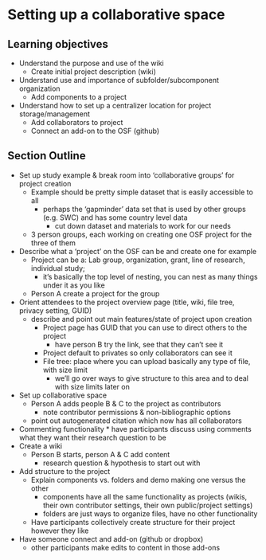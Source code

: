 # Setting up a collaborative space

## Learning objectives
* Understand the purpose and use of the wiki
	* Create initial project description (wiki)
* Understand use and importance of subfolder/subcomponent organization
	* Add components to a project
* Understand how to set up a centralizer location for project storage/management
	* Add collaborators to project
	* Connect an add-on to the OSF (github)

## Section Outline
* Set up study example & break room into ‘collaborative groups’ for project creation
	* Example should be pretty simple dataset that is easily accessible to all
		* perhaps the ‘gapminder’ data set that is used by other groups (e.g. SWC) and has some country level data
			* cut down dataset and materials to work for our needs
	* 3 person groups, each working on creating one OSF project for the three of them
* Describe what a ‘project’ on the OSF can be and create one for example
	* Project can be a: Lab group, organization, grant, line of research, individual study;
		* it’s basically the top level of nesting, you can nest as many things under it as you like
	* Person A create a project for the group
* Orient attendees to the project overview page (title, wiki, file tree, privacy setting, GUID)
	* describe and point out main features/state of project upon creation
		* Project page has GUID that you can use to direct others to the project
			* have person B try the link, see that they can’t see it
		* Project default to privates so only collaborators can see it
		* File tree: place where you can upload basically any type of file, with size limit
			* we’ll go over ways to give structure to this area and to deal with size limits later on
* Set up collaborative space
	* Person A adds people B & C to the project as contributors
		* note contributor permissions & non-bibliographic options
	* point out autogenerated citation which now has all collaborators
* Commenting functionality
		* have participants discuss using comments what they want their research question to be
* Create a wiki
	* Person B starts, person A & C add content 
		* research question & hypothesis to start out with
* Add structure to the project
	* Explain components vs. folders and demo making one versus the other
		* components have all the same functionality as projects (wikis, their own contributor settings, their own public/project settings)
		* folders are just ways to organize files, have no other functionality
	* Have participants collectively create structure for their project however they like
* Have someone connect and add-on (github or dropbox)
	* other participants make edits to content in those add-ons
